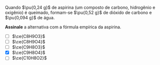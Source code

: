 Quando $\pu{0,24 g}$ de aspirina (um composto de carbono, hidrogênio e oxigênio) é queimado, formam-se $\pu{0,52 g}$ de dióxido de carbono e $\pu{0,094 g}$ de água.

**Assinale** a alternativa com a fórmula empírica da aspirina.

- [ ] $\ce{C8H9O3}$
- [ ] $\ce{C8H9O4}$
- [ ] $\ce{C9H8O3}$
- [x] $\ce{C9H8O4}$
- [ ] $\ce{C10H8O2}$
